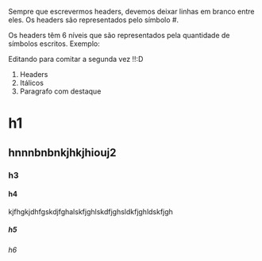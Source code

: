 Sempre que escrevermos headers, devemos deixar linhas em branco entre eles. Os headers são representados pelo símbolo #.



Os headers têm 6 níveis que são representados pela quantidade de símbolos escritos. Exemplo:

Editando para comitar a segunda vez !!:D


1. Headers
2. Itálicos
3. Paragrafo com destaque 

# h1



## hnnnbnbnkjhkjhiouj2



### h3



#### h4


kjfhgkjdhfgskdjfghalskfjghlskdfjghsldkfjghldskfjgh
##### h5



###### h6
